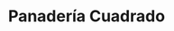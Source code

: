 ---
title: "Panadería Cuadrado"
url: /medina-del-campo/panaderia-cuadrado-calle-de-leonor-de-aragon/
shop: panadería
---